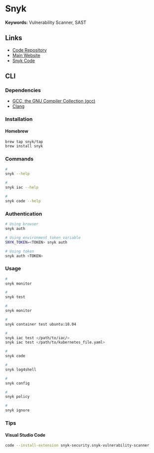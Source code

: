 # Snyk

<!--
snyk/snyk-cli:gradle-5.4

https://github.com/snyk-labs/nodejs-goof
-->

**Keywords:** Vulnerability Scanner, SAST

## Links

- [Code Repository](https://github.com/snyk/snyk)
- [Main Website](https://snyk.io/)
- [Snyk Code](https://snyk.io/product/snyk-code/)

## CLI

### Dependencies

- [GCC, the GNU Compiler Collection (gcc)](/gcc.md)
- [Clang](/clang.md)

### Installation

#### Homebrew

```sh
brew tap snyk/tap
brew install snyk
```

### Commands

```sh
#
snyk --help

#
snyk iac --help

#
snyk code --help
```

### Authentication

```sh
# Using browser
snyk auth

# Using environment token variable
SNYK_TOKEN=<TOKEN> snyk auth

# Using token
snyk auth <TOKEN>
```

### Usage

```sh
#
snyk monitor

#
snyk test

#
snyk monitor

#
snyk container test ubuntu:18.04

#
snyk iac test </path/to/iac/>
snyk iac test </path/to/kubernetes_file.yaml>

#
snyk code

#
snyk log4shell

#
snyk config

#
snyk policy

#
snyk ignore
```

### Tips

#### Visual Studio Code

```sh
code --install-extension snyk-security.snyk-vulnerability-scanner
```
